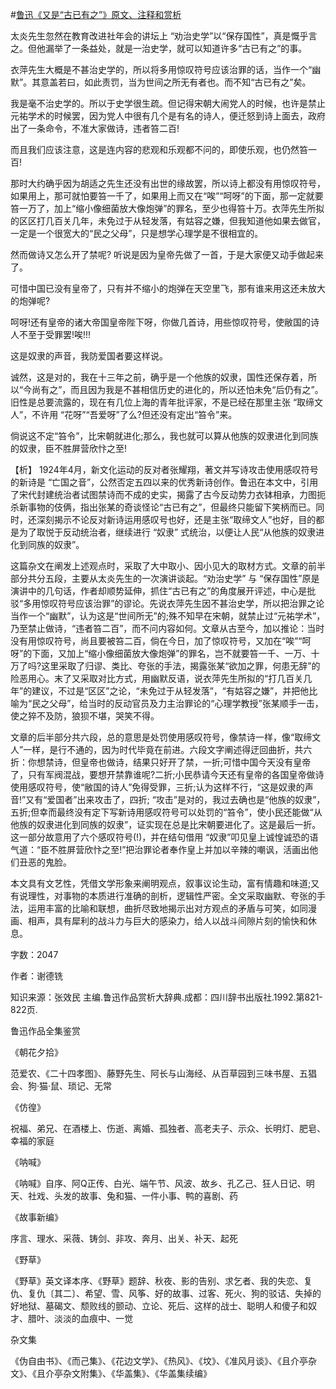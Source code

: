 #[鲁迅《又是“古已有之”》原文、注释和赏析](https://www.vrrw.net/wx/9816.html)

太炎先生忽然在教育改进社年会的讲坛上 “劝治史学”以“保存国性”，真是慨乎言之。但他漏举了一条益处，就是一治史学，就可以知道许多“古已有之”的事。

衣萍先生大概是不甚治史学的，所以将多用惊叹符号应该治罪的话，当作一个“幽默”。其意盖若曰，如此责罚，当为世间之所无有者也。而不知“古已有之”矣。

我是毫不治史学的。所以于史学很生疏。但记得宋朝大闹党人的时候，也许是禁止元祐学术的时候罢，因为党人中很有几个是有名的诗人，便迁怒到诗上面去，政府出了一条命令，不准大家做诗，违者笞二百!

而且我们应该注意，这是连内容的悲观和乐观都不问的，即使乐观，也仍然笞一百!

那时大约确乎因为胡适之先生还没有出世的缘故罢，所以诗上都没有用惊叹符号，如果用上，那可就怕要笞一千了，如果用上而又在“唉”“呵呀”的下面，那一定就要笞一万了，加上“缩小像细菌放大像炮弹”的罪名，至少也得笞十万。衣萍先生所拟的区区打几百关几年，未免过于从轻发落，有姑容之嫌，但我知道他如果去做官，一定是一个很宽大的“民之父母”，只是想学心理学是不很相宜的。

然而做诗又怎么开了禁呢? 听说是因为皇帝先做了一首，于是大家便又动手做起来了。

可惜中国已没有皇帝了，只有并不缩小的炮弹在天空里飞，那有谁来用这还未放大的炮弹呢?

呵呀!还有皇帝的诸大帝国皇帝陛下呀，你做几首诗，用些惊叹符号，使敝国的诗人不至于受罪罢!唉!!!

这是奴隶的声音，我防爱国者要这样说。

诚然，这是对的，我在十三年之前，确乎是一个他族的奴隶，国性还保存着，所以“今尚有之”，而且因为我是不甚相信历史的进化的，所以还怕未免“后仍有之”。旧性是总要流露的，现在有几位上海的青年批评家，不是已经在那里主张 “取缔文人”，不许用 “花呀”“吾爱呀”了么?但还没有定出“笞令”来。

倘说这不定“笞令”，比宋朝就进化;那么，我也就可以算从他族的奴隶进化到同族的奴隶，臣不胜屏营欣忭之至!



【析】 1924年4月，新文化运动的反对者张耀翔，著文并写诗攻击使用感叹符号的新诗是 “亡国之音”，公然否定五四以来的优秀新诗创作。鲁迅在本文中，引用了宋代封建统治者试图禁诗而不成的史实，揭露了古今反动势力衣钵相承，力图扼杀新事物的伎俩，指出张某的奇谈怪论“古已有之”，但最终只能留下笑柄而已。同时，还深刻揭示不论反对新诗运用感叹号也好，还是主张“取缔文人”也好，目的都是为了取悦于反动统治者，继续进行 “奴隶” 式统治，以便让人民“从他族的奴隶进化到同族的奴隶”。

这篇杂文在阐发上述观点时，采取了大中取小、因小见大的取材方式。文章的前半部分共分五段，主要从太炎先生的一次演讲谈起。“劝治史学” 与 “保存国性”原是演讲中的几句话，作者却顺势延伸，抓住“古已有之”的角度展开评述，中心是批驳“多用惊叹符号应该治罪”的谬论。先说衣萍先生因不甚治史学，所以把治罪之论当作一个“幽默”，认为这是“世间所无”的;殊不知早在宋朝，就禁止过“元祐学术”，乃至禁止做诗，“违者笞二百”，而不问内容如何。文章从古至今，加以推论：当时没有用惊叹符号，尚且要被笞二百，倘在今日，加了惊叹符号，又加在“唉”“呵呀”的下面，又加上“缩小像细菌放大像炮弹”的罪名，岂不就要笞一千、一万、十万了吗?这里采取了归谬、类比、夸张的手法，揭露张某“欲加之罪，何患无辞”的险恶用心。末了又采取对比方式，用幽默反语，说衣萍先生所拟的“打几百关几年”的建议，不过是“区区”之论，“未免过于从轻发落”，“有姑容之嫌”，并把他比喻为“民之父母”，给当时的反动官员及力主治罪论的“心理学教授”张某顺手一击，使之猝不及防，狼狈不堪，哭笑不得。

文章的后半部分共六段，总的意思是处罚使用感叹符号，像禁诗一样，像“取缔文人”一样，是行不通的，因为时代毕竟在前进。六段文字阐述得迂回曲折，共六折：你想禁诗，但皇帝也做诗，结果只好开了禁，一折;可惜中国今天没有皇帝了，只有军阀混战，要想开禁靠谁呢?二折;小民恭请今天还有皇帝的各国皇帝做诗使用感叹符号，使“敝国的诗人”免得受罪，三折;认为这样不行，“这是奴隶的声音!”又有“爱国者”出来攻击了，四折; “攻击”是对的，我过去确也是“他族的奴隶”，五折;但幸而最终没有定下写新诗用感叹符号可以处罚的“笞令”，使小民还能做“从他族的奴隶进化到同族的奴隶”，证实现在总是比宋朝要进化了。这是最后一折。这一部分故意用了六个感叹符号(!)，并在结句借用 “奴隶”叩见皇上诚惶诚恐的语气道：“臣不胜屏营欣忭之至!”把治罪论者奉作皇上并加以辛辣的嘲讽，活画出他们丑恶的鬼脸。

本文具有文艺性，凭借文学形象来阐明观点，叙事议论生动，富有情趣和味道;又有说理性，对事物的本质进行准确的剖析，逻辑性严密。全文采取幽默、夸张的手法，运用丰富的比喻和联想，曲折尽致地揭示出对方观点的矛盾与可笑，如同漫画、相声，具有犀利的战斗力与巨大的感染力，给人以战斗间隙片刻的愉快和休息。

字数：2047

作者：谢德铣

知识来源：张效民 主编.鲁迅作品赏析大辞典.成都：四川辞书出版社.1992.第821-822页.

鲁迅作品全集鉴赏

《朝花夕拾》

范爱农、《二十四孝图》、藤野先生、阿长与山海经、从百草园到三味书屋、五猖会、狗·猫·鼠、琐记、无常

《仿徨》

祝福、弟兄、在酒楼上、伤逝、离婚、孤独者、高老夫子、示众、长明灯、肥皂、幸福的家庭

《呐喊》

《呐喊》自序、阿Q正传、白光、端午节、风波、故乡、孔乙己、狂人日记、明天、社戏、头发的故事、兔和猫、一件小事、鸭的喜剧、药

《故事新编》

序言、理水、采薇、铸剑、非攻、奔月、出关、补天、起死

《野草》

《野草》英文译本序、《野草》题辞、秋夜、影的告别、求乞者、我的失恋、复仇、复仇〔其二〕、希望、雪、风筝、好的故事、过客、死火、狗的驳诘、失掉的好地狱、墓碣文、颓败线的颤动、立论、死后、这样的战士、聪明人和傻子和奴才、腊叶、淡淡的血痕中、一觉

杂文集

《伪自由书》、《而己集》、《花边文学》、《热风》、《坟》、《准风月谈》、《且介亭杂文》、《且介亭杂文附集》、《华盖集》、《华盖集续编》

